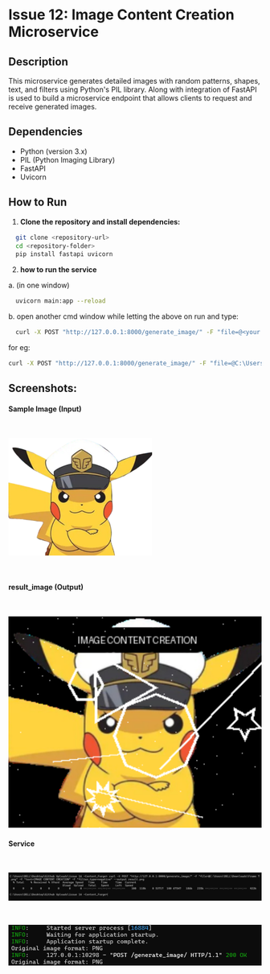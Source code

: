 # Issue 12: Image Content Creation Microservice

## Description
This microservice generates detailed images with random patterns, shapes, text, and filters using Python's PIL library. Along with integration of FastAPI is used to build a microservice endpoint that allows clients to request and receive generated images.

## Dependencies
- Python (version 3.x)
- PIL (Python Imaging Library)
- FastAPI
- Uvicorn 


## How to Run
1. **Clone the repository and install dependencies:**
 ```bash
   git clone <repository-url>
   cd <repository-folder>
   pip install fastapi uvicorn
 ```

2. **how to run the service**

 a. (in one window)

 ```bash
   uvicorn main:app --reload 
 ``` 
 b. open another cmd window while letting the above  on run and type:
 
 ```bash
   curl -X POST "http://127.0.0.1:8000/generate_image/" -F "file=@<your image path>" -F "text=<desired text you want to print as a header on the image" -F "filter_type=you can use filters like 'black_and_white' or 'negative' " --output <name_of_output_image_you_want_to_keep>.png
 ```
for eg:

 ```bash
 curl -X POST "http://127.0.0.1:8000/generate_image/" -F "file=@C:\Users\DELL\Downloads\IMG_20240206_033517.jpg" -F "text=Hi!" -F "filter_type=blur" --output result.png

 ```

## Screenshots:

#### Sample Image (Input)
<br>

![alt text](assets/sample_input.png)

<br>

#### result_image (Output)
<br>

![RESULT](assets/sample_output.png)

#### Service
<br>

![service-1](assets/service1.png)

<br>

![service-2](assets/service2.png)


